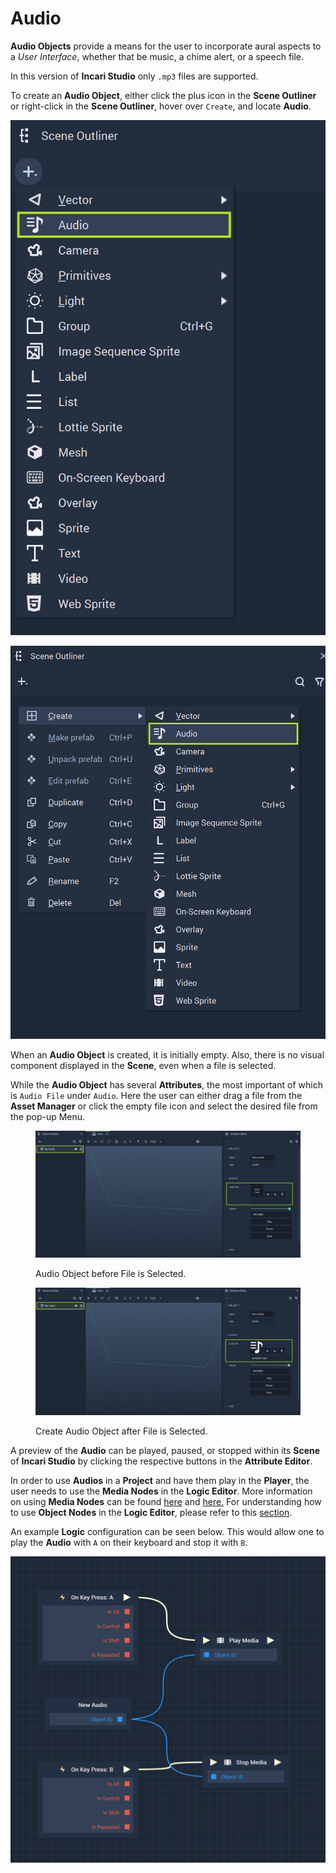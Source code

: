 # Audio

**Audio Objects** provide a means for the user to incorporate aural aspects to a *User Interface*, whether that be music, a chime alert, or a speech file. 

In this version of **Incari Studio** only `.mp3` files are supported. 

To create an **Audio Object**, either click the plus icon in the **Scene Outliner** or right-click in the **Scene Outliner**, hover over `Create`, and locate **Audio**.


![Create Audio Object with Plus Icon.](../../.gitbook/assets/createaudio1.png)

![Create Audio Object with Right-Click and Create.](../../.gitbook/assets/createaudio2.png)

When an **Audio Object** is created, it is initially empty. Also, there is no visual component displayed in the **Scene**, even when a file is selected.

While the **Audio Object** has several **Attributes**, the most important  of which is `Audio File` under `Audio`. Here the user can either drag a file from the **Asset Manager** or click the empty file icon and select the desired file from the pop-up Menu. 

<div>
<figure><img src="../../.gitbook/assets/audioobject1.png" alt=""><figcaption><p>Audio Object before File is Selected.</p></figcaption></figure>
<figure><img src="../../.gitbook/assets/audioobject2.png" alt=""><figcaption><p>Create Audio Object after File is Selected.</p></figcaption></figure>
</div>

A preview of the **Audio** can be played, paused, or stopped within its **Scene** of **Incari Studio** by clicking the respective buttons in the **Attribute Editor**.

In order to use **Audios** in a **Project** and have them play in the **Player**, the user needs to use the **Media Nodes** in the **Logic Editor**. More information on using **Media Nodes** can be found [here](../../toolbox/incari/media/README.md) and [here.](../../toolbox/events/media/README.md) For understanding how to use **Object Nodes** in the **Logic Editor**, please refer to this [section](../../objects-and-types/scene-objects/README.md#objects-in-logic).

An example **Logic** configuration can be seen below. This would allow one to play the **Audio** with `A` on their keyboard and stop it with `B`. 

![Example Logic for Using Audio Objects in Incari Player.](../../.gitbook/assets/audioexamplewithmedianodes.png)

